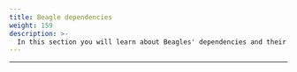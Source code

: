 ```yaml
---
title: Beagle dependencies
weight: 159
description: >-
  In this section you will learn about Beagles' dependencies and their properties for iOS environment.
---
```


---